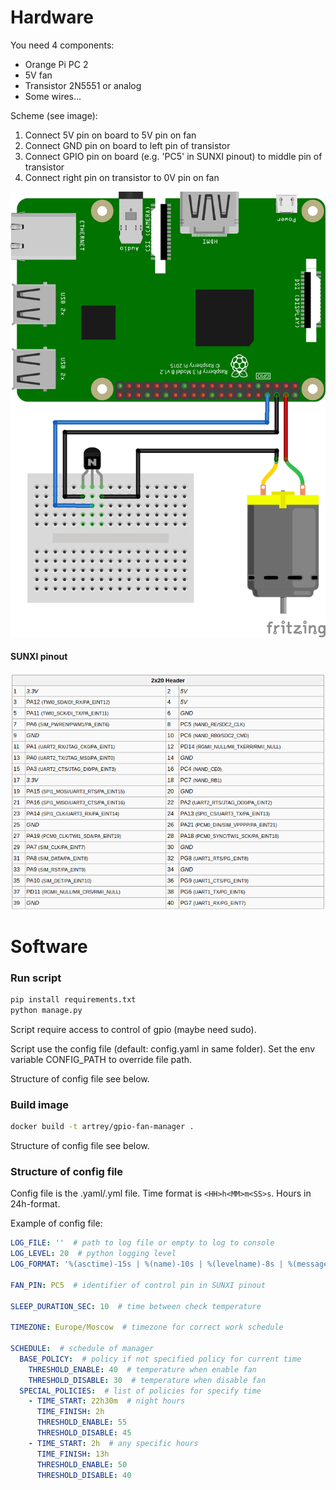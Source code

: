 # Hardware

You need 4 components:

* Orange Pi PC 2
* 5V fan
* Transistor 2N5551 or analog
* Some wires...

Scheme (see image):

1. Connect 5V pin on board to 5V pin on fan
2. Connect GND pin on board to left pin of transistor
3. Connect GPIO pin on board (e.g. 'PC5' in SUNXI pinout) to middle pin of transistor
4. Connect right pin on transistor to 0V pin on fan

![scheme](scheme.png)

#### SUNXI pinout

![pinout](sunxi-pinout.png)

# Software

### Run script

```bash
pip install requirements.txt
python manage.py
```

Script require access to control of gpio (maybe need sudo).

Script use the config file (default: config.yaml in same folder).
Set the env variable CONFIG_PATH to override file path.

Structure of config file see below.

### Build image

```bash
docker build -t artrey/gpio-fan-manager .
```

Structure of config file see below.

### Structure of config file

Config file is the .yaml/.yml file. Time format is ```<HH>h<MM>m<SS>s```. Hours in 24h-format.

Example of config file:

```yaml
LOG_FILE: ''  # path to log file or empty to log to console
LOG_LEVEL: 20  # python logging level
LOG_FORMAT: '%(asctime)-15s | %(name)-10s | %(levelname)-8s | %(message)s'  # python logging level

FAN_PIN: PC5  # identifier of control pin in SUNXI pinout

SLEEP_DURATION_SEC: 10  # time between check temperature

TIMEZONE: Europe/Moscow  # timezone for correct work schedule

SCHEDULE:  # schedule of manager
  BASE_POLICY:  # policy if not specified policy for current time
    THRESHOLD_ENABLE: 40  # temperature when enable fan
    THRESHOLD_DISABLE: 30  # temperature when disable fan
  SPECIAL_POLICIES:  # list of policies for specify time
    - TIME_START: 22h30m  # night hours
      TIME_FINISH: 2h
      THRESHOLD_ENABLE: 55
      THRESHOLD_DISABLE: 45
    - TIME_START: 2h  # any specific hours
      TIME_FINISH: 13h
      THRESHOLD_ENABLE: 50
      THRESHOLD_DISABLE: 40
```
